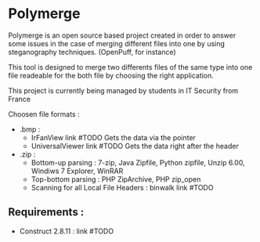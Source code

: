 # Polymerge

Polymerge is an open source based project created in order to answer some issues in the case of merging different files into one by using steganography techniques. (OpenPuff, for instance)

This tool is designed to merge two differents files of the same type into one file readeable for the both file by choosing the right application.

This project is currently being managed by students in IT Security from France 

Choosen file formats :
* .bmp : 
  * IrFanView link #TODO Gets the data via the pointer
  * UniversalViewer link #TODO Gets the data right after the header
* .zip :
  * Bottom-up parsing : 7-zip, Java Zipfile, Python zipfile, Unzip 6.00, Windiws 7 Explorer, WinRAR
  * Top-bottom parsing : PHP ZipArchive, PHP zip_open
  * Scanning for all Local File Headers : binwalk link #TODO

## Requirements :

 * Construct 2.8.11 : link #TODO
